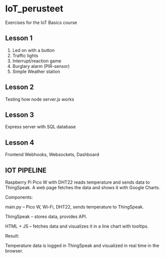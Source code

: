 # IoT_perusteet

Exercises for the IoT Basics course

## Lesson 1
1. Led on with a button
2. Traffic lights
3. Interrupt/reaction game
4. Burglary alarm (PIR-sensor)
5. Simple Weather station

## Lesson 2
Testing how node server.js works

## Lesson 3
Express server with SQL database

## Lesson 4
Frontend
Webhooks, Websockets, Dashboard

## IOT PIPELINE

Raspberry Pi Pico W with DHT22 reads temperature and sends data to ThingSpeak. A web page fetches the data and shows it with Google Charts.

Components:

main.py – Pico W, Wi-Fi, DHT22, sends temperature to ThingSpeak.

ThingSpeak – stores data, provides API.

HTML + JS – fetches data and visualizes it in a line chart with tooltips.

Result:

Temperature data is logged in ThingSpeak and visualized in real time in the browser.
